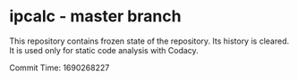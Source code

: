 # ipcalc - master branch

This repository contains frozen state of the repository.
Its history is cleared. It is used only for static code
analysis with Codacy.

Commit Time: 1690268227